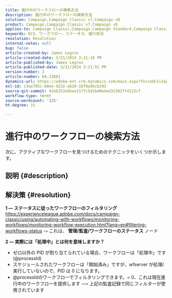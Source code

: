 ```yaml
---
title: 進行中のワークフローの検索方法
description: 進行中のワークフローの検索方法
solution: Campaign,Campaign Classic v7,Campaign v8
product: Campaign,Campaign Classic v7,Campaign v8
applies-to: Campaign Classic,Campaign,Campaign Standard,Campaign Classic v7,Campaign v8
keywords: KCS、ワークフロー、ステータス、進行状況
resolution: Resolution
internal-notes: null
bug: false
article-created-by: James Legros
article-created-date: 3/21/2024 3:21:18 PM
article-published-by: James Legros
article-published-date: 3/21/2024 3:21:51 PM
version-number: 2
article-number: KA-23881
dynamics-url: https://adobe-ent.crm.dynamics.com/main.aspx?forceUCI=1&pagetype=entityrecord&etn=knowledgearticle&id=1b39a7a7-96e7-ee11-904d-6045bd006704
exl-id: c3ae795c-b0ee-4232-a620-16f0adbcb293
source-git-commit: 42eb253a5bae11f7c5d1bd0edad323827f4122cf
workflow-type: tm+mt
source-wordcount: '125'
ht-degree: 1%

---
```


# 進行中のワークフローの検索方法




次に、アクティブなワークフローを見つけるためのテクニックをいくつか示します。

## 説明 {#description}





## 解決策 {#resolution}


<b>1 — ステータスに従ったワークフローのフィルタリング</b>
https://experienceleague.adobe.com/docs/campaign-classic/using/automating-with-workflows/monitoring-workflows/monitoring-workflow-execution.html?lang=en#filtering-workflows-status -`>`  これは、 <b>管理/監査/ワークフローのステータス</b> ノード

<b>2 — 実際には「処理中」とは何を意味しますか？</b>
- ゼロ以外の PID が割り当てられている場合、ワークフローは「処理中」です (@processId)
- スケジュールされたワークフローは「開始済み」ですが、wfserver が処理/実行していないので、PID は 0 になります。
- @processIdのワークフローでフィルタリングできます。= 0、これは現在進行中のワークフローを提供します —`>`  上記の監査記録で同じフィルターが使用されています
